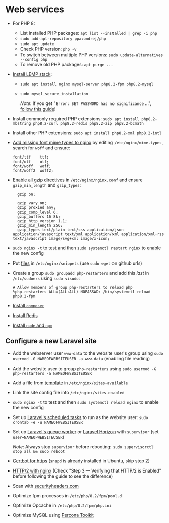 # Web services

- For PHP 8:
  - List installed PHP packages: `apt list --installed | grep -i php`
  - `sudo add-apt-repository ppa:ondrej/php`
  - `sudo apt update`
  - Check PHP version: `php -v`
  - To switch between multiple PHP versions: `sudo update-alternatives --config php`
  - To remove old PHP packages: `apt purge ...`
- [Install LEMP stack](https://www.digitalocean.com/community/tutorials/how-to-install-linux-nginx-mysql-php-lemp-stack-on-ubuntu-22-04):
  - `sudo apt install nginx mysql-server php8.2-fpm php8.2-mysql`
  - `sudo mysql_secure_installation`

    _Note_: If you get "`Error: SET PASSWORD has no significance` ...", [follow this guide](https://www.digitalocean.com/community/questions/can-t-set-root-password-when-installing-mysql-server)!

- Install commonly required PHP extensions: `sudo apt install php8.2-mbstring php8.2-curl php8.2-redis php8.2-zip php8.2-bcmath`
- Install other PHP extensions: `sudo apt install php8.2-xml php8.2-intl`
- [Add missing font mime types to nginx](https://github.com/fontello/fontello/wiki/How-to-setup-server-to-serve-fonts)
  by editing `/etc/nginx/mime.types`, search for `woff` and ensure:

      font/ttf    ttf;
      font/otf    otf;
      font/woff   woff;
      font/woff2  woff2;

- [Enable all gzip directives](https://www.digitalocean.com/community/tutorials/how-to-add-the-gzip-module-to-nginx-on-ubuntu-16-04)
  in `/etc/nginx/nginx.conf` and ensure `gzip_min_length` and `gzip_types`:

        gzip on;

        gzip_vary on;
        gzip_proxied any;
        gzip_comp_level 6;
        gzip_buffers 16 8k;
        gzip_http_version 1.1;
        gzip_min_length 256;
        gzip_types text/plain text/css application/json application/javascript text/xml application/xml application/xml+rss text/javascript image/svg+xml image/x-icon;

- `sudo nginx -t` to test and then `sudo systemctl restart nginx` to enable the new config
- Put [files](../nginx/snippets/) in `/etc/nginx/snippets` (use `sudo wget` on github urls)
- Create a group `sudo groupadd php-restarters` and add this _last_ in `/etc/sudoers` using `sudo visudo`:

      # Allow members of group php-restarters to reload php
      %php-restarters ALL=(ALL:ALL) NOPASSWD: /bin/systemctl reload php8.2-fpm

- [Install `composer`](https://www.digitalocean.com/community/tutorials/how-to-install-and-use-composer-on-ubuntu-22-04)
- [Install Redis](https://www.digitalocean.com/community/tutorials/how-to-install-and-secure-redis-on-ubuntu-22-04)
- [Install `node` and `npm`](https://www.digitalocean.com/community/tutorials/how-to-install-node-js-on-ubuntu-22-04)

## Configure a new Laravel site

- Add the webserver user `www-data` to the website user's group using `sudo usermod -G NAMEOFWEBSITEUSER -a www-data` (enabling file reading)
- Add the website user to group `php-restarters` using `sudo usermod -G php-restarters -a NAMEOFWEBSITEUSER`
- Add a file from [template](../nginx/sites-available/laravel-site) in `/etc/nginx/sites-available`
- Link the site config file into `/etc/nginx/sites-enabled`
- `sudo nginx -t` to test and then `sudo systemctl reload nginx` to enable the new config
- Set up [Laravel's scheduled tasks](https://laravel.com/docs/scheduling#running-the-scheduler)
    to run as the website user: `sudo crontab -e -u NAMEOFWEBSITEUSER`
- Set up [Laravel's queue worker](https://laravel.com/docs/queues#installing-supervisor)
    or [Laravel Horizon](https://laravel.com/docs/horizon#deploying-horizon) with `supervisor`
    (set `user=NAMEOFWEBSITEUSER`)

    *Note*: Always stop `supervisor` before rebooting: `sudo supervisorctl stop all && sudo reboot`

- [Certbot for https](https://certbot.eff.org/lets-encrypt/ubuntufocal-nginx)
    (`snapd` is already installed in Ubuntu, skip step 2)
- [HTTP/2 with nginx](https://www.digitalocean.com/community/tutorials/how-to-set-up-nginx-with-http-2-support-on-ubuntu-22-04)
    (Check "Step 3 — Verifying that HTTP/2 is Enabled" before following the guide to see the difference)
- Scan with [securityheaders.com](https://securityheaders.com)
- Optimize fpm processes in `/etc/php/8.2/fpm/pool.d`
- Optimize Opcache in `/etc/php/8.2/fpm/php.ini`
- Optimize MySQL using [Percona Toolkit](https://www.percona.com/doc/percona-toolkit/LATEST/installation.html)
